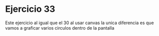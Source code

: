 # Ejercicio 33

Este ejercicio al igual que el 30 al usar canvas la unica diferencia es que vamos a graficar varios circulos dentro de la pantalla
